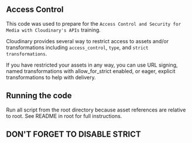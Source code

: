 ## Access Control
This code was used to prepare for the `Access Control and Security for Media with Cloudinary's APIs` training.

Cloudinary provides several way to restrict access to assets and/or transformations including `access_control`, `type`, and `strict transformations`.

If you have restricted your assets in any way, you can use URL signing, named transformations with allow_for_strict enabled, or eager, explicit transformations to help with delivery.

## Running the code

Run all script from the root directory because asset references are relative to root. See README in root for full instructions.



## DON'T FORGET TO DISABLE STRICT

